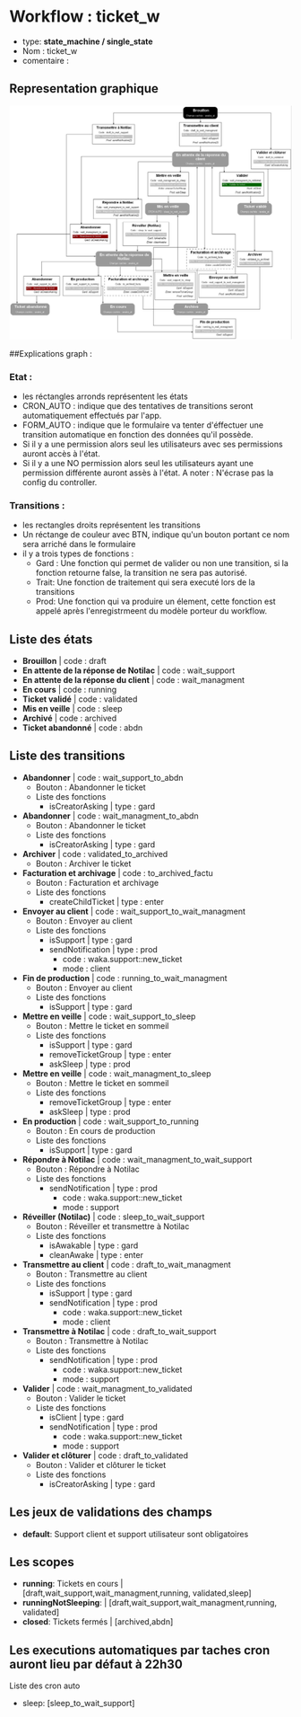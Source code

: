 # Workflow : **ticket_w**
* type: **state_machine / single_state**
* Nom : ticket_w
* comentaire : 

## Representation graphique
![](../assets/docs_images/ticket_w_tb.jpeg)


##Explications graph : 
### Etat : 
* les réctangles arronds représentent les états
* CRON_AUTO : indique que des tentatives de transitions seront automatiquement effectués par l'app. 
* FORM_AUTO : indique que le formulaire va tenter d'éffectuer une transition automatique en fonction des données qu'il possède. 
* Si il y a une permission alors seul les utilisateurs avec ses permissions auront accès à l'état. 
* Si il y a une NO permission alors seul les  utilisateurs ayant une permission différente auront assès à l'état. A noter : N'écrase pas la config du controller. 

### Transitions :  
* les rectangles droits représentent les transitions 
* Un réctange de couleur avec BTN, indique qu'un bouton portant ce nom sera arriché dans le formulaire 
* il y a trois types de fonctions : 
  * Gard : Une fonction qui permet de valider ou non une transition, si la fonction retourne false, la transition ne sera pas autorisé. 
  * Trait: Une fonction de traitement qui sera executé lors de la transitions 
  * Prod: Une fonction qui va produire un élement, cette fonction est appelé après l'enregistrmeent du modèle porteur du workflow. 

## Liste des états
* **Brouillon** | code : draft
* **En attente de la réponse de Notilac** | code : wait_support
* **En attente de la réponse du client** | code : wait_managment
* **En cours** | code : running
* **Ticket validé** | code : validated
* **Mis en veille** | code : sleep
* **Archivé** | code : archived
* **Ticket abandonné** | code : abdn

## Liste des transitions
* **Abandonner** | code : wait_support_to_abdn
    * Bouton : Abandonner le ticket
    * Liste des fonctions 
        *  isCreatorAsking | type : gard
* **Abandonner** | code : wait_managment_to_abdn
    * Bouton : Abandonner le ticket
    * Liste des fonctions 
        *  isCreatorAsking | type : gard
* **Archiver** | code : validated_to_archived
    * Bouton : Archiver le ticket
* **Facturation et archivage** | code : to_archived_factu
    * Bouton : Facturation et archivage
    * Liste des fonctions 
        *  createChildTicket | type : enter
* **Envoyer au client** | code : wait_support_to_wait_managment
    * Bouton : Envoyer au client
    * Liste des fonctions 
        *  isSupport | type : gard
        *  sendNotification | type : prod
            * code : waka.support::new_ticket 
            * mode : client 
* **Fin de production** | code : running_to_wait_managment
    * Bouton : Envoyer au client
    * Liste des fonctions 
        *  isSupport | type : gard
* **Mettre en veille** | code : wait_support_to_sleep
    * Bouton : Mettre le ticket en sommeil
    * Liste des fonctions 
        *  isSupport | type : gard
        *  removeTicketGroup | type : enter
        *  askSleep | type : prod
* **Mettre en veille** | code : wait_managment_to_sleep
    * Bouton : Mettre le ticket en sommeil
    * Liste des fonctions 
        *  removeTicketGroup | type : enter
        *  askSleep | type : prod
* **En production** | code : wait_support_to_running
    * Bouton : En cours de production
    * Liste des fonctions 
        *  isSupport | type : gard
* **Répondre à Notilac** | code : wait_managment_to_wait_support
    * Bouton : Répondre à Notilac
    * Liste des fonctions 
        *  sendNotification | type : prod
            * code : waka.support::new_ticket 
            * mode : support 
* **Réveiller (Notilac)** | code : sleep_to_wait_support
    * Bouton : Réveiller et transmettre à Notilac
    * Liste des fonctions 
        *  isAwakable | type : gard
        *  cleanAwake | type : enter
* **Transmettre au client** | code : draft_to_wait_managment
    * Bouton : Transmettre au client
    * Liste des fonctions 
        *  isSupport | type : gard
        *  sendNotification | type : prod
            * code : waka.support::new_ticket 
            * mode : client 
* **Transmettre à Notilac** | code : draft_to_wait_support
    * Bouton : Transmettre à Notilac
    * Liste des fonctions 
        *  sendNotification | type : prod
            * code : waka.support::new_ticket 
            * mode : support 
* **Valider** | code : wait_managment_to_validated
    * Bouton : Valider le ticket
    * Liste des fonctions 
        *  isClient | type : gard
        *  sendNotification | type : prod
            * code : waka.support::new_ticket 
            * mode : support 
* **Valider et clôturer** | code : draft_to_validated
    * Bouton : Valider et clôturer le ticket
    * Liste des fonctions 
        *  isCreatorAsking | type : gard

## Les jeux de validations des champs
* **default**: Support client et support utilisateur sont obligatoires

## Les scopes
* **running**: Tickets en cours | [draft,wait_support,wait_managment,running, validated,sleep]  
* **runningNotSleeping**:  | [draft,wait_support,wait_managment,running, validated]  
* **closed**: Tickets fermés | [archived,abdn]  

## Les executions automatiques par taches cron auront lieu par défaut à  22h30
Liste des cron auto 
* sleep: [sleep_to_wait_support]
